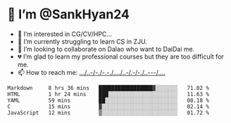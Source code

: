 # 👋 I’m @SankHyan24
- 👀 I’m interested in CG/CV/HPC...
- 🌱 I’m currently struggling to learn CS in ZJU.
- 💞️ I’m looking to collaborate on Dalao who want to DaiDai me.
- 💔 I’m glad to learn my professional courses but they are too difficult for me.
- 📫 How to reach me: [.../..-/-./-.-./..../..-/.-/-./..---/....](mailto:sunchuan24@gmail.com)

<!---
SankHyan24/SankHyan24 is a ✨ special ✨ repository because its `README.md` (this file) appears on your GitHub profile.
You can click the Preview link to take a look at your changes.
--->
<!--START_SECTION:waka-->
```text
Markdown     8 hrs 36 mins   █████████████████▓░░░░░░░   71.02 % 
HTML         1 hr 24 mins    ███░░░░░░░░░░░░░░░░░░░░░░   11.63 % 
YAML         59 mins         ██░░░░░░░░░░░░░░░░░░░░░░░   08.18 % 
C            15 mins         ▓░░░░░░░░░░░░░░░░░░░░░░░░   02.14 % 
JavaScript   12 mins         ▒░░░░░░░░░░░░░░░░░░░░░░░░   01.72 % 
```
<!--END_SECTION:waka-->
